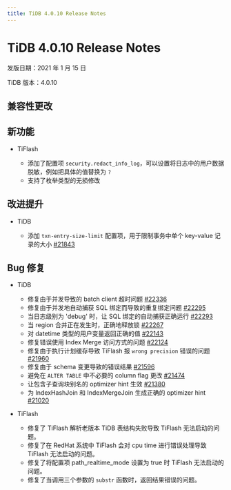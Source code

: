 ```yaml
---
title: TiDB 4.0.10 Release Notes
---
```


# TiDB 4.0.10 Release Notes

发版日期：2021 年 1 月 15 日

TiDB 版本：4.0.10

## 兼容性更改


## 新功能

+ TiFlash

    - 添加了配置项 `security.redact_info_log`，可以设置将日志中的用户数据脱敏，例如把具体的值替换为 `?`
    - 支持了枚举类型的无损修改

## 改进提升

+ TiDB

    - 添加 `txn-entry-size-limit` 配置项，用于限制事务中单个 key-value 记录的大小 [#21843](https://github.com/pingcap/tidb/pull/21843)

## Bug 修复

+ TiDB

    - 修复由于并发导致的 batch client 超时问题 [#22336](https://github.com/pingcap/tidb/pull/22336)
    - 修复由于并发地自动捕获 SQL 绑定而导致的重复绑定问题 [#22295](https://github.com/pingcap/tidb/pull/22295)
    - 当日志级别为 'debug' 时，让 SQL 绑定的自动捕获正确运行 [#22293](https://github.com/pingcap/tidb/pull/22293)
    - 当 region 合并正在发生时，正确地释放锁 [#22267](https://github.com/pingcap/tidb/pull/22267)
    - 对 datetime 类型的用户变量返回正确的值 [#22143](https://github.com/pingcap/tidb/pull/22143)
    - 修复错误使用 Index Merge 访问方式的问题 [#22124](https://github.com/pingcap/tidb/pull/22124)
    - 修复由于执行计划缓存导致 TiFlash 报 `wrong precision` 错误的问题 [#21960](https://github.com/pingcap/tidb/pull/21960)
    - 修复由于 schema 变更导致的错误结果 [#21596](https://github.com/pingcap/tidb/pull/21596)
    - 避免在 `ALTER TABLE` 中不必要的 column flag 更改 [#21474](https://github.com/pingcap/tidb/pull/21474)
    - 让包含子查询块别名的 optimizer hint 生效 [#21380](https://github.com/pingcap/tidb/pull/21380)
    - 为 IndexHashJoin 和 IndexMergeJoin 生成正确的 optimizer hint [#21020](https://github.com/pingcap/tidb/pull/21020)

+ TiFlash

    - 修复了 TiFlash 解析老版本 TiDB 表结构失败导致 TiFlash 无法启动的问题。
    - 修复了在 RedHat 系统中 TiFlash 会对 cpu time 进行错误处理导致 TiFlash 无法启动的问题。
    - 修复了将配置项 path_realtime_mode 设置为 true 时 TiFlash 无法启动的问题。
    - 修复了当调用三个参数的 `substr` 函数时，返回结果错误的问题。
